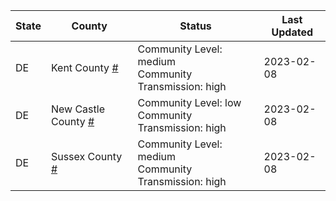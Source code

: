 State | County | Status | Last Updated
--- | --- | --- | --- 
DE | Kent County <a href="#kent_county">#</a> | <a name="kent_county"></a>Community Level: medium<br/>Community Transmission: high | 2023-02-08
DE | New Castle County <a href="#new_castle_county">#</a> | <a name="new_castle_county"></a>Community Level: low<br/>Community Transmission: high | 2023-02-08
DE | Sussex County <a href="#sussex_county">#</a> | <a name="sussex_county"></a>Community Level: medium<br/>Community Transmission: high | 2023-02-08
